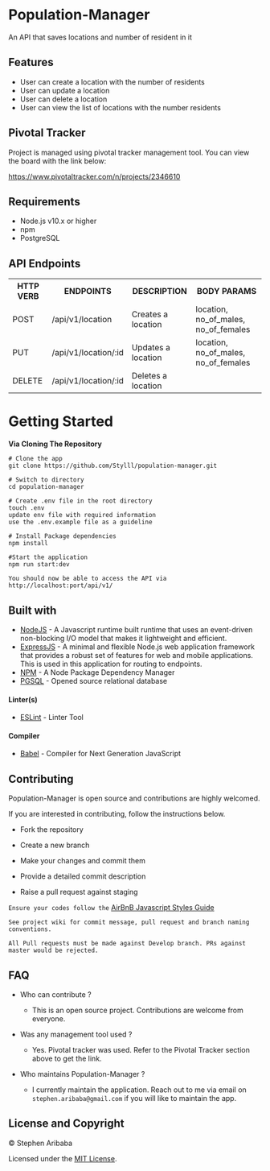 # Population-Manager
An API that saves locations and number of resident in it

## Features
* User can create a location with the number of residents
* User can update a location
* User can delete a location
* User can view the list of locations with the number residents

## Pivotal Tracker
Project is managed using pivotal tracker management tool. You can view the board with the link below:

https://www.pivotaltracker.com/n/projects/2346610

## Requirements

* Node.js v10.x or higher
* npm
* PostgreSQL


## API Endpoints
<table>
<tr><th>HTTP VERB</th><th>ENDPOINTS</th><th>DESCRIPTION</th><th>BODY PARAMS</th></tr>
<tr><td>POST</td><td>/api/v1/location</td><td>Creates a location</td><td>location, no_of_males, no_of_females</td></tr>
<tr><td>PUT</td><td>/api/v1/location/:id</td><td>Updates a location</td><td>location, no_of_males, no_of_females</td></tr>
<tr><td>DELETE</td><td>/api/v1/location/:id</td><td>Deletes a location</td><td></td></tr>

</table>


# Getting Started
**Via Cloning The Repository**
```
# Clone the app
git clone https://github.com/Stylll/population-manager.git

# Switch to directory
cd population-manager

# Create .env file in the root directory
touch .env
update env file with required information
use the .env.example file as a guideline

# Install Package dependencies
npm install

#Start the application
npm run start:dev

You should now be able to access the API via http://localhost:port/api/v1/
```


## Built with
* [NodeJS](https://nodejs.org/en/) - A Javascript runtime built runtime that uses an event-driven non-blocking I/O model that makes it lightweight and efficient.
* [ExpressJS](http://expressjs.com/) - A minimal and flexible Node.js web application framework that provides a robust set of features for web and mobile applications. This is used in this application for routing to endpoints.
* [NPM](https://www.npmjs.com/) - A Node Package Dependency Manager
* [PGSQL](https://www.postgresql.org/) - Opened source relational database

#### Linter(s)

* [ESLint](https://eslint.org/) - Linter Tool

#### Compiler

* [Babel](https://eslint.org/) - Compiler for Next Generation JavaScript

## Contributing
Population-Manager is open source and contributions are highly welcomed.

If you are interested in contributing, follow the instructions below.

* Fork the repository

* Create a new branch

* Make your changes and commit them

* Provide a detailed commit description

* Raise a pull request against staging

`Ensure your codes follow the` [AirBnB Javascript Styles Guide](https://github.com/airbnb/javascript)

`See project wiki for commit message, pull request and branch naming conventions.`

`All Pull requests must be made against Develop branch. PRs against master would be rejected.`

## FAQ

* Who can contribute ?
  - This is an open source project. Contributions are welcome from everyone.

* Was any management tool used ?
  - Yes. Pivotal tracker was used. Refer to the Pivotal Tracker section above to get the link.

* Who maintains Population-Manager ?
  - I currently maintain the application. Reach out to me via email on `stephen.aribaba@gmail.com` if 
  you will like to maintain the app.


## License and Copyright

&copy; Stephen Aribaba

Licensed under the [MIT License](https://opensource.org/licenses/MIT).


